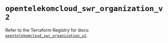 # `opentelekomcloud_swr_organization_v2`

Refer to the Terraform Registry for docs: [`opentelekomcloud_swr_organization_v2`](https://registry.terraform.io/providers/opentelekomcloud/opentelekomcloud/1.36.12/docs/resources/swr_organization_v2).
